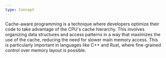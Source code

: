 ```yaml
---
type: Concept
---
```


Cache-aware programming is a technique where developers optimize their code to take advantage of the CPU's cache hierarchy. This involves organizing data structures and access patterns in a way that maximizes the use of the cache, reducing the need for slower main memory access. This is particularly important in languages like C++ and Rust, where fine-grained control over memory layout is possible.